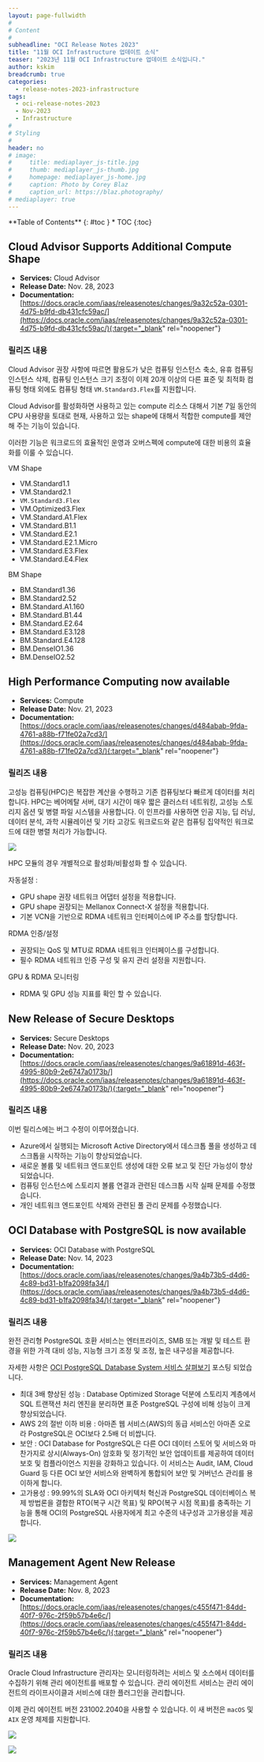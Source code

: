 ```yaml
---
layout: page-fullwidth
#
# Content
#
subheadline: "OCI Release Notes 2023"
title: "11월 OCI Infrastructure 업데이트 소식"
teaser: "2023년 11월 OCI Infrastructure 업데이트 소식입니다."
author: kskim
breadcrumb: true
categories:
  - release-notes-2023-infrastructure
tags:
  - oci-release-notes-2023
  - Nov-2023
  - Infrastructure
#
# Styling
#
header: no
# image:
#     title: mediaplayer_js-title.jpg
#     thumb: mediaplayer_js-thumb.jpg
#     homepage: mediaplayer_js-home.jpg
#     caption: Photo by Corey Blaz
#     caption_url: https://blaz.photography/
# mediaplayer: true
---
```


<div class="panel radius" markdown="1">
**Table of Contents**
{: #toc }
*  TOC
{:toc}
</div>


## Cloud Advisor Supports Additional Compute Shape
* **Services:** Cloud Advisor
* **Release Date:** Nov. 28, 2023
* **Documentation:** [https://docs.oracle.com/iaas/releasenotes/changes/9a32c52a-0301-4d75-b9fd-db431cfc59ac/](https://docs.oracle.com/iaas/releasenotes/changes/9a32c52a-0301-4d75-b9fd-db431cfc59ac/){:target="_blank" rel="noopener"}

### 릴리즈 내용
Cloud Advisor 권장 사항에 따르면 활용도가 낮은 컴퓨팅 인스턴스 축소, 유휴 컴퓨팅 인스턴스 삭제, 컴퓨팅 인스턴스 크기 조정이 이제 20개 이상의 다른 표준 및 최적화 컴퓨팅 형태 외에도 컴퓨팅 형태 ``VM.Standard3.Flex``를 지원합니다.

Cloud Advisor를 활성화하면 사용하고 있는 compute 리소스 대해서 기본 7일 동안의 CPU 사용량을 토대로 현재, 사용하고 있는 shape에 대해서 적합한 compute를 제안해 주는 기능이 있습니다. 

이러한 기능은 워크로드의 효율적인 운영과 오버스펙에 compute에 대한 비용의 효율화를 이룰 수 있습니다. 

VM Shape
- VM.Standard1.1
- VM.Standard2.1
- ``VM.Standard3.Flex``
- VM.Optimized3.Flex
- VM.Standard.A1.Flex
- VM.Standard.B1.1
- VM.Standard.E2.1
- VM.Standard.E2.1.Micro
- VM.Standard.E3.Flex
- VM.Standard.E4.Flex

BM Shape
- BM.Standard1.36
- BM.Standard2.52
- BM.Standard.A1.160
- BM.Standard.B1.44
- BM.Standard.E2.64
- BM.Standard.E3.128
- BM.Standard.E4.128
- BM.DenseIO1.36
- BM.DenseIO2.52

## High Performance Computing now available
* **Services:** Compute
* **Release Date:** Nov. 21, 2023
* **Documentation:** [https://docs.oracle.com/iaas/releasenotes/changes/d484abab-9fda-4761-a88b-f71fe02a7cd3/](https://docs.oracle.com/iaas/releasenotes/changes/d484abab-9fda-4761-a88b-f71fe02a7cd3/){:target="_blank" rel="noopener"}

### 릴리즈 내용

고성능 컴퓨팅(HPC)은 복잡한 계산을 수행하고 기존 컴퓨팅보다 빠르게 데이터를 처리합니다. HPC는 베어메탈 서버, 대기 시간이 매우 짧은 클러스터 네트워킹, 고성능 스토리지 옵션 및 병렬 파일 시스템을 사용합니다. 이 인프라를 사용하면 인공 지능, 딥 러닝, 데이터 분석, 과학 시뮬레이션 및 기타 고강도 워크로드와 같은 컴퓨팅 집약적인 워크로드에 대한 병렬 처리가 가능합니다.

![](/images/infrastructure/2013-Nov-infra-hpc.png " ")

HPC 모듈의 경우 개별적으로 활성화/비활성화 할 수 있습니다. 

자동설정 : 
- GPU shape 권장 네트워크 어댑터 설정을 적용합니다.
- GPU shape 권장되는 Mellanox Connect-X 설정을 적용합니다.
- 기본 VCN을 기반으로 RDMA 네트워크 인터페이스에 IP 주소를 할당합니다.

RDMA 인증/설정
- 권장되는 QoS 및 MTU로 RDMA 네트워크 인터페이스를 구성합니다.
- 필수 RDMA 네트워크 인증 구성 및 유지 관리 설정을 지원합니다.

GPU & RDMA 모니터링
- RDMA 및 GPU 성능 지표를 확인 할 수 있습니다. 


## New Release of Secure Desktops
* **Services:** Secure Desktops
* **Release Date:** Nov. 20, 2023
* **Documentation:** [https://docs.oracle.com/iaas/releasenotes/changes/9a61891d-463f-4995-80b9-2e6747a0173b/](https://docs.oracle.com/iaas/releasenotes/changes/9a61891d-463f-4995-80b9-2e6747a0173b/){:target="_blank" rel="noopener"}

### 릴리즈 내용
이번 릴리스에는 버그 수정이 이루어졌습니다.

- Azure에서 실행되는 Microsoft Active Directory에서 데스크톱 풀을 생성하고 데스크톱을 시작하는 기능이 향상되었습니다.
- 새로운 볼륨 및 네트워크 엔드포인트 생성에 대한 오류 보고 및 진단 가능성이 향상되었습니다.
- 컴퓨팅 인스턴스에 스토리지 볼륨 연결과 관련된 데스크톱 시작 실패 문제를 수정했습니다.
- 개인 네트워크 엔드포인트 삭제와 관련된 풀 관리 문제를 수정했습니다.

## OCI Database with PostgreSQL is now available
* **Services:** OCI Database with PostgreSQL
* **Release Date:** Nov. 14, 2023
* **Documentation:** [https://docs.oracle.com/iaas/releasenotes/changes/9a4b73b5-d4d6-4c89-bd31-b1fa2098fa34/](https://docs.oracle.com/iaas/releasenotes/changes/9a4b73b5-d4d6-4c89-bd31-b1fa2098fa34/){:target="_blank" rel="noopener"}

### 릴리즈 내용
완전 관리형 PostgreSQL 호환 서비스는 엔터프라이즈, SMB 또는 개발 및 테스트 환경을 위한 가격 대비 성능, 지능형 크기 조정 및 조정, 높은 내구성을 제공합니다.

자세한 사항은 [OCI PostgreSQL Database System 서비스 살펴보기](https://the-team-oasis.github.io/dataplatform/oci-postgresql-overview/) 포스팅 되었습니다.

- 최대 3배 향상된 성능 : Database Optimized Storage 덕분에 스토리지 계층에서 SQL 트랜잭션 처리 엔진을 분리하면 표준 PostgreSQL 구성에 비해 성능이 크게 향상되었습니다.
- AWS 2의 절반 이하 비용 : 아마존 웹 서비스(AWS)의 동급 서비스인 아마존 오로라 PostgreSQL은 OCI보다 2.5배 더 비쌉니다.
- 보안 : OCI Database for PostgreSQL은 다른 OCI 데이터 스토어 및 서비스와 마찬가지로 상시(Always-On) 암호화 및 정기적인 보안 업데이트를 제공하여 데이터 보호 및 컴플라이언스 지원을 강화하고 있습니다. 이 서비스는 Audit, IAM, Cloud Guard 등 다른 OCI 보안 서비스와 완벽하게 통합되어 보안 및 거버넌스 관리를 용이하게 합니다.
- 고가용성 : 99.99%의 SLA와 OCI 아키텍처 혁신과 PostgreSQL 데이터베이스 복제 방법론을 결합한 RTO(복구 시간 목표) 및 RPO(복구 시점 목표)를 충족하는 기능을 통해 OCI의 PostgreSQL 사용자에게 최고 수준의 내구성과 고가용성을 제공합니다.

![](/images/infrastructure/2013-Nov-infra-postgresql.png " ")




## Management Agent New Release
* **Services:** Management Agent
* **Release Date:** Nov. 8, 2023
* **Documentation:** [https://docs.oracle.com/iaas/releasenotes/changes/c455f471-84dd-40f7-976c-2f59b57b4e6c/](https://docs.oracle.com/iaas/releasenotes/changes/c455f471-84dd-40f7-976c-2f59b57b4e6c/){:target="_blank" rel="noopener"}

### 릴리즈 내용
Oracle Cloud Infrastructure 관리자는 모니터링하려는 서비스 및 소스에서 데이터를 수집하기 위해 관리 에이전트를 배포할 수 있습니다. 
관리 에이전트 서비스는 관리 에이전트의 라이프사이클과 서비스에 대한 플러그인을 관리합니다.

이제 관리 에이전트 버전 231002.2040을 사용할 수 있습니다.
이 새 버전은 ``macOS`` 및 ``AIX`` 운영 체제를 지원합니다.

![](/images/infrastructure/2013-Nov-infra-ma-overview.png " ")

![](/images/infrastructure/2013-Nov-infra-ma.png " ")




